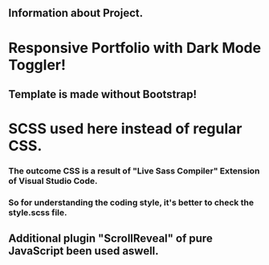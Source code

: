 ## Information about Project.

# Responsive Portfolio with Dark Mode Toggler!

## Template is made without Bootstrap!

# SCSS used here instead of regular CSS.
### The outcome CSS is a result of "Live Sass Compiler" Extension of Visual Studio Code.
### So for understanding the coding style, it's better to check the style.scss file.

## Additional plugin "ScrollReveal" of pure JavaScript been used aswell.












